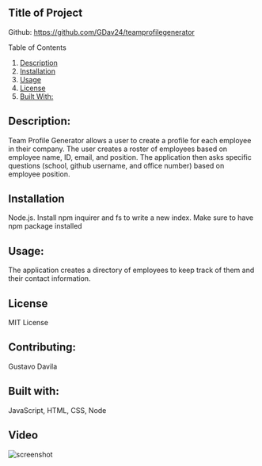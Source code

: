 
## Title of Project
  
Github:
https://github.com/GDav24/teamprofilegenerator


        
            
Table of Contents
1. [Description](#Description)
2. [Installation](#Installation)
3. [Usage](#Usage)
4. [License](#License)
5. [Built With:](#Built-with)

## Description: 
Team Profile Generator allows a user to create a profile for each employee in their company. The user creates a roster of employees based on employee name, ID, email, and position. The application then asks specific questions (school, github username, and office number) based on employee position. 
## Installation
Node.js.  Install npm inquirer and fs to write a new index.  Make sure to have npm package installed
## Usage:
The application creates a directory of employees to keep track of them and their contact information.
## License
MIT License 
## Contributing: 
Gustavo Davila
## Built with:
JavaScript, HTML, CSS, Node
         
## Video


![screenshot]()  
